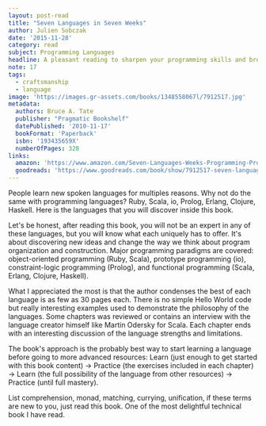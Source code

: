 ```yaml
---
layout: post-read
title: "Seven Languages in Seven Weeks"
author: Julien Sobczak
date: '2015-11-28'
category: read
subject: Programming Languages
headline: A pleasant reading to sharpen your programming skills and broaden your horizon
note: 17
tags:
  - craftsmanship
  - language
image: 'https://images.gr-assets.com/books/1348558067l/7912517.jpg'
metadata:
  authors: Bruce A. Tate
  publisher: "Pragmatic Bookshelf"
  datePublished: '2010-11-17'
  bookFormat: 'Paperback'
  isbn: '193435659X'
  numberOfPages: 328
links:
  amazon: 'https://www.amazon.com/Seven-Languages-Weeks-Programming-Programmers/dp/193435659X/'
  goodreads: 'https://www.goodreads.com/book/show/7912517-seven-languages-in-seven-weeks'
---
```


People learn new spoken languages for multiples reasons. Why not do the same with programming languages? Ruby, Scala, io, Prolog, Erlang, Clojure, Haskell. Here is the languages that you will discover inside this book.

Let's be honest, after reading this book, you will not be an expert in any of these languages, but you will know what each uniquely has to offer. It's about discovering new ideas and change the way we think about program organization and construction. Major programming paradigms are covered: object-oriented programming (Ruby, Scala), prototype programming (io), constraint-logic programming (Prolog), and functional programming (Scala, Erlang, Clojure, Haskell).

What I appreciated the most is that the author condenses the best of each language is as few as 30 pages each. There is no simple Hello World code but really interesting examples used to demonstrate the philosophy of the languages. Some chapters was reviewed or contains an interview with the language creator himself like Martin Odersky for Scala. Each chapter ends with an interesting discussion of the language strengths and limitations.

The book's approach is the probably best way to start learning a language before going to more advanced resources: Learn (just enough to get started with this book content) -> Practice (the exercises included in each chapter) -> Learn (the full possibility of the language from other resources) -> Practice (until full mastery).

List comprehension, monad, matching, currying, unification, if these terms are new to you, just read this book. One of the most delightful technical book I have read.
